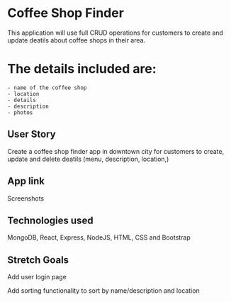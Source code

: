#  Coffee Shop Finder
This application will use full CRUD operations for customers to create and update deatils about coffee shops in their area. 


# The details included are:
    - name of the coffee shop
    - location
    - details
    - description
    - photos

## User Story

Create a coffee shop finder app in downtown city for customers to create, update and delete deatils (menu, description, location,)

## App link  

Screenshots


## Technologies used
MongoDB, React, Express, NodeJS, HTML, CSS and Bootstrap

## Stretch Goals
Add user login page

Add sorting functionality to sort by name/description and location
